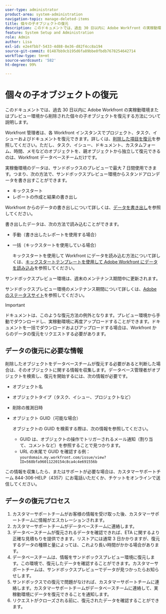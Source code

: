 ```yaml
---
user-type: administrator
product-area: system-administration
navigation-topic: manage-deleted-items
title: 個々の子オブジェクトの復元
description: このドキュメントでは、過去 30 日以内に Adobe Workfront の実稼動環境またはプレビュー環境から削除された個々の子オブジェクトを復元する方法について説明します。
feature: System Setup and Administration
role: Admin
author: Lisa
exl-id: e2e4fbb7-5433-4d88-8e36-d82f4cc8a194
source-git-commit: 01487bb9cb195d6fa89bbe0fbdb7678254642714
workflow-type: tm+mt
source-wordcount: '582'
ht-degree: 99%

---
```


# 個々の子オブジェクトの復元

このドキュメントでは、過去 30 日以内に Adobe Workfront の実稼動環境またはプレビュー環境から削除された個々の子オブジェクトを復元する方法について説明します。

Workfront 管理者は、各 Workfront インスタンスでプロジェクト、タスク、イシューおよびドキュメントを復元できます。詳しくは、[削除した項目を復元](../../../administration-and-setup/manage-workfront/manage-deleted-items/restore-deleted-items.md)を参照してください。ただし、タスク、イシュー、ドキュメント、カスタムフォーム、時間、メモなどのオブジェクトを、親オブジェクトから独立して復元できるのは、Workfront データベースチームだけです。

実稼働環境のデータは、サンドボックスのプレビューで最大 7 日間使用できます。つまり、次の方法で、サンドボックスプレビュー環境からスタンドアロンデータを書き出すことができます。

* キックスタート
* レポートの作成と結果の書き出し

Workfront からのデータの書き出しについて詳しくは、[データを書き出し](../../../reports-and-dashboards/reports/creating-and-managing-reports/export-data.md)を参照してください。

書き出したデータは、次の方法で読み込むことができます。

* 手動（書き出したレポートを使用する場合）
* 一括（キックスタートを使用している場合）

  キックスタートを使用して Workfront にデータを読み込む方法について詳しくは、[キックスタートテンプレートを使用して Adobe Workfront にデータを読み込み](../../../administration-and-setup/manage-workfront/using-kick-starts/import-data-via-kickstarts.md)を参照してください。

サンドボックスプレビュー環境は、週末のメンテナンス期間中に更新されます。

サンドボックスプレビュー環境のメンテナンス期間について詳しくは、[Adobe のステータスサイト](https://status.adobe.com/ja)を参照してください。

>[!IMPORTANT]
>
>ドキュメントは、このような復元方法の例外となります。プレビュー環境から手動でダウンロードし、実稼動環境に再度アップロードすることができます。ドキュメントを一括でダウンロードおよびアップロードする場合は、Workfront からのデータの復元をリクエストする必要があります。

## データの復元に必要な情報

削除したオブジェクトをデータベースチームが復元する必要があると判断した場合は、そのオブジェクトに関する情報を収集します。データベース管理者がオブジェクトを検索し、復元を開始するには、次の情報が必要です。

* オブジェクト名
* オブジェクトタイプ（タスク、イシュー、プロジェクトなど）
* 削除の推測日時
* オブジェクト GUID（可能な場合）

  オブジェクトの GUID を検索する際は、次の情報を参照してください。

   * GUID は、オブジェクトの操作でトリガーされるメール通知（割り当て、コメントなど）を参照することで見つかります。
   * URL の末尾で GUID を確認する例：`yourdomain.my.workfront.com/issue/view?ID=568bfa96011220154c8ca4c4e691556b`

この情報を収集したら、またはサポートが必要な場合は、カスタマーサポートチーム 844-306-HELP（4357）にお電話いただくか、チケットをオンラインで送信してください。

## データの復元プロセス

1. カスタマーサポートチームがお客様の情報を受け取った後、カスタマーサポートチームに情報がエスカレーションされます。
1. カスタマーサポートチームがデータベースチームに連絡します。
1. データベースチームが復元されるデータを確認できれば、ETA に関するより正確な見積もりを提供できます。リストアには通常 3 日かかりますが、復元するデータの種類と量によっては、これより長い時間がかかる場合があります。
1. データベースチームは、情報をサンドボックスプレビュー環境に復元します。この環境で、復元したデータを確認することができます。カスタマーサポートチームは、サンドボックスプレビューでデータが見つかったらお知らせします。
1. サンドボックスでの復元で問題がなければ、カスタマーサポートチームに連絡します。カスタマーサポートチームがデータベースチームに連絡して、実稼動環境にデータを復元できることを通知します。
1. リクエストがクローズされる前に、復元されたデータを確認することができます。
